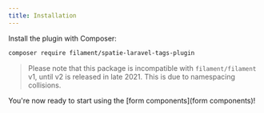 ```yaml
---
title: Installation
---
```


Install the plugin with Composer:

```bash
composer require filament/spatie-laravel-tags-plugin
```

> Please note that this package is incompatible with `filament/filament` v1, until v2 is released in late 2021. This is due to namespacing collisions.

You're now ready to start using the [form components](form components)!
